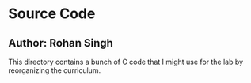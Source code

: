 # Source Code
## Author: Rohan Singh

This directory contains a bunch of C code that I might use for the lab by reorganizing the curriculum.
